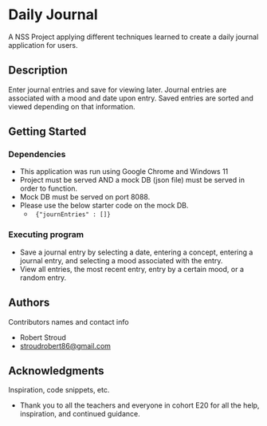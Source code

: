 # Daily Journal

A NSS Project applying different techniques learned to create a daily journal application for users.

## Description

Enter journal entries and save for viewing later. Journal entries are associated with a mood and date upon entry. 
Saved entries are sorted and viewed depending on that information.

## Getting Started

### Dependencies

* This application was run using Google Chrome and Windows 11
* Project must be served AND a mock DB (json file) must be served in order to function.
* Mock DB must be served on port 8088.
* Please use the below starter code on the mock DB.
    * ``  {"journEntries" : []}  ``

### Executing program

* Save a journal entry by selecting a date, entering a concept, entering a journal entry, and selecting a mood associated with the entry.
* View all entries, the most recent entry, entry by a certain mood, or a random entry.

## Authors

Contributors names and contact info

* Robert Stroud
* stroudrobert86@gmail.com

## Acknowledgments

Inspiration, code snippets, etc.
* Thank you to all the teachers and everyone in cohort E20 for all the help, inspiration, and continued guidance.
